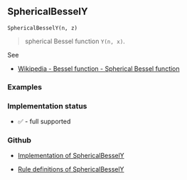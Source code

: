 ## SphericalBesselY

```
SphericalBesselY(n, z) 
```

>  spherical Bessel function `Y(n, x)`. 

See
* [Wikipedia - Bessel function - Spherical Bessel function](https://en.wikipedia.org/wiki/Bessel_function#Spherical_Bessel_functions)

### Examples
 






### Implementation status

* &#x2705; - full supported

### Github

* [Implementation of SphericalBesselY](https://github.com/axkr/symja_android_library/blob/master/symja_android_library/matheclipse-core/src/main/java/org/matheclipse/core/builtin/BesselFunctions.java#L1153) 

* [Rule definitions of SphericalBesselY](https://github.com/axkr/symja_android_library/blob/master/symja_android_library/rules/SphericalBesselYRules.m) 
